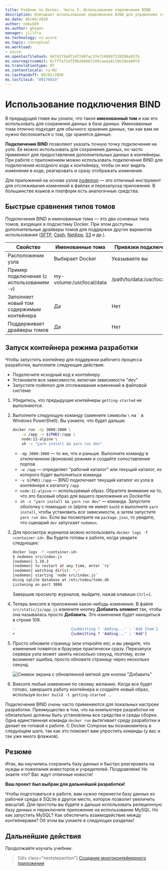 ```yaml
---
title: Учебник по Docker. Часть 5. Использование подключения BIND
description: Описывает использование подключения BIND для управления точкой подключения на узле.
ms.date: 08/04/2020
author: nebuk89
ms.author: ghogen
manager: jillfra
ms.technology: vs-azure
ms.topic: conceptual
ms.workload:
- azure
ms.openlocfilehash: 6474179a0714f2407ac37e724b997139206a91fb
ms.sourcegitcommit: 6cfffa72af599a9d667249caaaa411bb28ea69fd
ms.translationtype: HT
ms.contentlocale: ru-RU
ms.lasthandoff: 09/02/2020
ms.locfileid: "89176833"
---
```

# <a name="use-bind-mounts"></a>Использование подключения BIND

В предыдущей главе вы узнали, что такое **именованный том** и как его использовать для сохранения данных в базе данных. Именованные тома отлично подходят для обычного хранения данных, так как вам не нужно беспокоиться о том, *где* хранятся данные.

**Подключения BIND** позволяют указать точную точку подключения на узле. Ее можно использовать для сохранения данных, но часто применяют для предоставления дополнительных данных в контейнеры. При работе с приложением можно использовать подключение BIND для подключения исходного кода к контейнеру, чтобы он мог видеть изменения в коде, реагировать и сразу отображать изменения.

Для приложений на основе узлов [nodemon](https://npmjs.com/package/nodemon) — это отличный инструмент для отслеживания изменений в файлах и перезапуска приложения. В большинстве языков и платформ есть аналогичные средства.

## <a name="quick-volume-type-comparisons"></a>Быстрые сравнения типов томов

Подключения BIND и именованные тома — это два основных типа томов, входящих в подсистему Docker. При этом доступны дополнительные драйверы томов для поддержки других вариантов использования ([SFTP](https://github.com/vieux/docker-volume-sshfs), [Ceph](https://ceph.com/geen-categorie/getting-started-with-the-docker-rbd-volume-plugin/), [NetApp](https://netappdvp.readthedocs.io/en/stable/), [S3](https://github.com/elementar/docker-s3-volume) и др.).

| Свойство | Именованные тома | Привязки подключений |
| -------- | ------------- | ----------- |
| Расположение узла | Выбирает Docker | Указываете вы |
| Пример подключения (с использованием `-v`) | my-volume:/usr/local/data | /path/to/data:/usr/local/data |
| Заполняет новый том содержимым контейнера | Да | Нет |
| Поддерживает драйверы томов | Да | Нет |

## <a name="start-a-dev-mode-container"></a>Запуск контейнера режима разработки

Чтобы запустить контейнер для поддержки рабочего процесса разработки, выполните следующие действия:

- Подключите исходный код к контейнеру
- Установите все зависимости, включая зависимости "dev"
- Запустите nodemon для отслеживания изменений в файловой системе

1. Убедитесь, что предыдущие контейнеры `getting-started` не выполняются.

1. Выполните следующую команду (замените символы ` \ ` на `` ` `` в Windows PowerShell). Вы узнаете, что будет дальше:

    ```bash
    docker run -dp 3000:3000 \
        -w /app -v ${PWD}:/app \
        node:12-alpine \
        sh -c "yarn install && yarn run dev"
    ```

    - `-dp 3000:3000` — то же, что и раньше. Выполните команду в отключенном (фоновом) режиме и создайте сопоставление портов
    - `-w /app` — определяет "рабочий каталог" или текущий каталог, из которого будет выполняться команда
    - `-v ${PWD}:/app` — BIND подключает текущий каталог из узла в контейнере к каталогу `/app`
    - `node:12-alpine` — используемый образ. Обратите внимание на то, что это базовый образ для вашего приложения из Dockerfile
    - `sh -c "yarn install && yarn run dev"` — команда. Запустите оболочку с помощью `sh` (alpine не имеет `bash`) и выполните `yarn install`, чтобы установить *все* зависимости, а затем запустите `yarn run dev`. Если вы посмотрите на `package.json`, то увидите, что сценарий `dev` запускает `nodemon`.

1. Для просмотра журналов можно использовать `docker logs -f <container-id>`. Вы будете готовы к работе, когда увидите следующее:

    ```bash
    docker logs -f <container-id>
    $ nodemon src/index.js
    [nodemon] 1.19.2
    [nodemon] to restart at any time, enter `rs`
    [nodemon] watching dir(s): *.*
    [nodemon] starting `node src/index.js`
    Using sqlite database at /etc/todos/todo.db
    Listening on port 3000
    ```

    Завершив просмотр журналов, выйдите, нажав клавиши `Ctrl`+`C`.

1. Теперь внесите в приложение какое-нибудь изменение. В файле `src/static/js/app.js` измените кнопку **Добавить элемент** так, чтобы она называлась просто **Добавить**. Это изменение будет находиться в строке 109.

    ```diff
    -                         {submitting ? 'Adding...' : 'Add Item'}
    +                         {submitting ? 'Adding...' : 'Add'}
    ```

1. Просто обновите страницу (или откройте ее), и вы увидите, что изменения появятся в браузере практически сразу. Перезапуск сервера узла может занять несколько секунд, поэтому, если возникнет ошибка, просто обновите страницу через несколько секунд.

    ![Снимок экрана с обновленной меткой для кнопки "Добавить"](media/updated-add-button.png)

1. Внесите любые изменения по своему желанию. Когда все будет готово, завершите работу контейнера и создайте новый образ, используя `docker build -t getting-started .`.

Подключения BIND *очень* часто применяются для локальных настроек разработки. Преимущество в том, что на компьютере разработки не обязательно должны быть установлены все средства и среды сборки. Одна единственная команда `docker run` вытягивает среду разработки и делает ее готовой к работе. С Docker Compose вы познакомитесь в следующем шаге, так как это поможет вам упростить команды (у вас и так уже много флажков).

## <a name="recap"></a>Резюме

Итак, вы научились сохранить базу данных и быстро реагировать на нужды и пожелания инвесторов и учредителей. Поздравляем! Но знаете что? Вас ждут отличные новости!

**Ваш проект был выбран для дальнейшей разработки!**

Чтобы подготовиться к работе, вам нужно перенести базу данных из рабочей среды в SQLite в другое место, которое позволит увеличить масштаб. Для простоты вы будете и дальше использовать реляционную базу данных и переключите приложение на использование MySQL. Но как запустить MySQL? Как обеспечить взаимодействие между контейнерами? Об этом вы узнаете в следующих разделах!

## <a name="next-steps"></a>Дальнейшие действия

Продолжайте изучать учебник.

> [!div class="nextstepaction"]
> [Создание многоконтейнерного приложения](multi-container-apps.md)